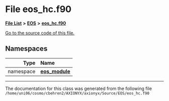 
# File eos\_hc.f90


[**File List**](files.md) **>** [**EOS**](dir_2a6406f09975eea078703cc63b0e3416.md) **>** [**eos\_hc.f90**](eos__hc_8f90.md)

[Go to the source code of this file.](eos__hc_8f90_source.md)












## Namespaces

| Type | Name |
| ---: | :--- |
| namespace | [**eos\_module**](namespaceeos__module.md) <br> |















------------------------------
The documentation for this class was generated from the following file `/home/uni06/cosmo/cbehren2/AXIONYX/axionyx/Source/EOS/eos_hc.f90`
